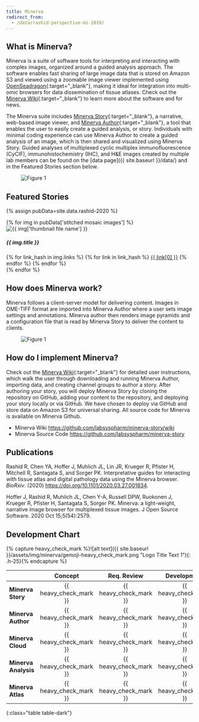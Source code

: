 ```yaml
---
title: Minerva
redirect_from: 
  - /data/rashid-perspective-mi-2019/
---
```

## What is Minerva?

Minerva is a suite of software tools for interpreting and interacting with complex images, organized around a guided analysis approach. The software enables fast sharing of large image data that is stored on Amazon S3 and viewed using a zoomable image viewer implemented using [OpenSeadragon](https://openseadragon.github.io/){:target="_blank"}, making it ideal for integration into multi-omic browsers for data dissemination of tissue atlases. Check out the [Minerva Wiki](https://github.com/labsyspharm/minerva-story/wiki){:target="_blank"} to learn more about the software and for news.

The Minerva suite includes [Minerva Story](https://github.com/labsyspharm/minerva-story/wiki){:target="_blank"}, a narrative, web-based image viewer, and [Minerva Author](https://github.com/labsyspharm/minerva-author/){:target="_blank"}, a tool that enables the user to easily create a guided analysis, or story. Individuals with minimal coding experience can use Minerva Author to create a guided analysis of an image, which is then shared and visualized using Minerva Story.  Guided analyses of multiplexed cyclic multiplex immunofluorescence (CyCIF), immunohistochemistry (IHC), and H&E images created by multiple lab members can be found on the [data page]({{ site.baseurl }}/data/) and in the Featured Stories section below.

<figure class="image text-center mx-1 my-4 m-md-5">
    <div style="max-width:800px" class="d-inline-block">
        <img src="{{ "/assets/img/minerva/fig1.jpg" | absolute_url }}"
            alt="Figure 1"
            class="figure-img img-fluid">
    </div>
</figure>


## Featured Stories

{% assign pubData=site.data.rashid-2020 %}

<div class="row">
{% for img in pubData['stitched mosaic images'] %}
<div class="media col-sm-6 col-lg-4 my-4">
    <img class="mt-1 mr-3 w-50" src="{{ site.baseurl }}{{ "/assets/img/" | append: img['thumbnail file name'] }}" alt="{{ img['thumbnail file name'] }}">
    <div class="media-body">
        <h5 class="mt-0 mb-2">{{ img.title }}</h5>
        {% for link_hash in img.links %}
            {% for link in link_hash %}
            <a class="btn btn-outline-primary m-1" href="{{ link[1] }}" {% if link[1] contains 'http' %} target="_blank" {% endif %}>{{ link[0] }}</a>
            {% endfor %}
        {% endfor %}
    </div>
</div>
{% endfor %}
</div>


## How does Minerva work?

Minerva follows a client-server model for delivering content. Images in OME-TIFF format are imported into Minerva Author where a user sets image settings and annotations. Minerva author then renders image pyramids and a configuration file that is read by Minerva Story to deliver the content to clients.

<figure class="image text-center mx-1 my-4 m-md-5">
    <div style="max-width:800px" class="d-inline-block">
        <img src="{{ "/assets/img/minerva/fig2.jpg" | absolute_url }}"
            alt="Figure 1"
            class="figure-img img-fluid">
    </div>
</figure>


## How do I implement Minerva?

Check out the [Minerva Wiki](https://github.com/labsyspharm/minerva-story/wiki){:target="_blank"}  for detailed user instructions, which walk the user through downloading and running Minerva Author, importing data, and creating channel groups to author a story. After authoring your story, you will deploy Minerva Story by cloning the repository on GitHub, adding your content to the repository, and deploying your story locally or via GitHub. We have chosen to deploy via GitHub and store data on Amazon S3 for universal sharing. All source code for Minerva is available on Minerva Github.

- Minerva Wiki <a href="https://github.com/labsyspharm/minerva-story/wiki" target="_blank"> https://github.com/labsyspharm/minerva-story/wiki</a>
- Minerva Source Code <a href="https://github.com/labsyspharm/minerva-story" target="_blank"> https://github.com/labsyspharm/minerva-story</a>


## Publications

Rashid R, Chen YA, Hoffer J, Muhlich JL, Lin JR, Krueger R, Pfister H, Mitchell R, Santagata S, and Sorger PK. Interpretative guides for interacting with tissue atlas and digital pathology data using the Minerva browser. *BioRxiv*. (2020) <a href="https://doi.org/10.1101/2020.03.27.001834" target="_blank"> https://doi.org/10.1101/2020.03.27.001834</a>.

Hoffer J, Rashid R, Muhlich JL, Chen Y-A, Russell DPW, Ruokonen J, Krueger R, Pfister H, Santagata S, Sorger PK. Minerva: a light-weight, narrative image browser for multiplexed tissue images. J Open Source Software. 2020 Oct 15;5(54):2579. 



## Development Chart

<div class="table-responsive " markdown="1">



{% capture heavy_check_mark %}![alt text]({{ site.baseurl }}/assets/img/minerva/gemoji-heavy_check_mark.png "Logo Title Text 1"){: .h-25}{% endcapture %}

|                      |        Concept         |      Req. Review       |       Development      |     Documentation      | Stage | Rollout | Publication |
|:---------------------|:----------------------:|:----------------------:|:----------------------:|:----------------------:|:-----:|:-------:|:-----------:|
| **Minerva Story**    | {{ heavy_check_mark }} | {{ heavy_check_mark }} | {{ heavy_check_mark }} | {{ heavy_check_mark }} | beta  | v1.0.0  |      .      |
| **Minerva Author**   | {{ heavy_check_mark }} | {{ heavy_check_mark }} | {{ heavy_check_mark }} | {{ heavy_check_mark }} | beta  | v1.2.0  |      .      |
| **Minerva Cloud**    | {{ heavy_check_mark }} | {{ heavy_check_mark }} | {{ heavy_check_mark }} |                        |       |         |             |
| **Minerva Analysis** | {{ heavy_check_mark }} | {{ heavy_check_mark }} | {{ heavy_check_mark }} |                        |       |         |             |
| **Minerva Atlas**    | {{ heavy_check_mark }} | {{ heavy_check_mark }} | {{ heavy_check_mark }} |                        |       |         |             |
{:class="table table-dark"}

</div>
